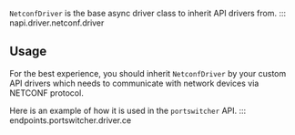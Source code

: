 `NetconfDriver` is the base async driver class to inherit API drivers from.
::: napi.driver.netconf.driver

## Usage

For the best experience, you should inherit `NetconfDriver` by your custom API drivers which needs to communicate with network devices via NETCONF protocol.

Here is an example of how it is used in the `portswitcher` API.
::: endpoints.portswitcher.driver.ce
